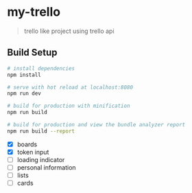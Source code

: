 # my-trello

> trello like project using trello api

## Build Setup

``` bash
# install dependencies
npm install

# serve with hot reload at localhost:8080
npm run dev

# build for production with minification
npm run build

# build for production and view the bundle analyzer report
npm run build --report
```

- [x] boards
- [x] token input
- [ ] loading indicator
- [ ] personal information
- [ ] lists
- [ ] cards